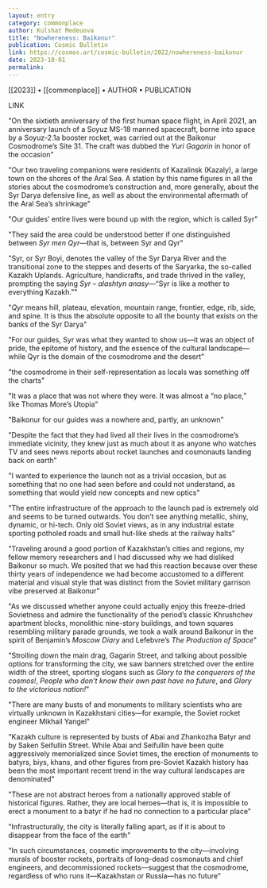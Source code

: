 ```yaml
---
layout: entry
category: commonplace
author: Kulshat Medeuova
title: "Nowhereness: Baikonur"
publication: Cosmic Bulletin
link: https://cosmos.art/cosmic-bulletin/2022/nowhereness-baikonur
date: 2023-10-01
permalink:
---
```


[[2023]] • [[commonplace]] • AUTHOR • PUBLICATION

LINK

"On the sixtieth anniversary of the first human space flight, in April 2021, an anniversary launch of a Soyuz MS-18 manned spacecraft, borne into space by a Soyuz-2.1a booster rocket, was carried out at the Baikonur Cosmodrome’s Site 31. The craft was dubbed the *Yuri Gagarin* in honor of the occasion"

"Our two traveling companions were residents of Kazalinsk (Kazaly), a large town on the shores of the Aral Sea. A station by this name figures in all the stories about the cosmodrome’s construction and, more generally, about the Syr Darya defensive line, as well as about the environmental aftermath of the Aral Sea’s shrinkage"

"Our guides’ entire lives were bound up with the region, which is called Syr"

"They said the area could be understood better if one distinguished between *Syr men Qyr*—that is, between Syr and Qyr"

"Syr, or Syr Boyi, denotes the valley of the Syr Darya River and the transitional zone to the steppes and deserts of the Saryarka, the so-called Kazakh Uplands. Agriculture, handicrafts, and trade thrived in the valley, prompting the saying *Syr – alashtyn anasy*—“Syr is like a mother to everything Kazakh.”"

"*Qyr* means hill, plateau, elevation, mountain range, frontier, edge, rib, side, and spine. It is thus the absolute opposite to all the bounty that exists on the banks of the Syr Darya"

"For our guides, Syr was what they wanted to show us—it was an object of pride, the epitome of history, and the essence of the cultural landscape—while Qyr is the domain of the cosmodrome and the desert"

"the cosmodrome in their self-representation as locals was something off the charts"

"It was a place that was not where they were. It was almost a “no place,” like Thomas More’s Utopia"

"Baikonur for our guides was a nowhere and, partly, an unknown"

"Despite the fact that they had lived all their lives in the cosmodrome’s immediate vicinity, they knew just as much about it as anyone who watches TV and sees news reports about rocket launches and cosmonauts landing back on earth"

"I wanted to experience the launch not as a trivial occasion, but as something that no one had seen before and could not understand, as something that would yield new concepts and new optics"

"The entire infrastructure of the approach to the launch pad is extremely old and seems to be turned outwards. You don’t see anything metallic, shiny, dynamic, or hi-tech. Only old Soviet views, as in any industrial estate sporting potholed roads and small hut-like sheds at the railway halts"

"Traveling around a good portion of Kazakhstan’s cities and regions, my fellow memory researchers and I had discussed why we had disliked Baikonur so much. We posited that we had this reaction because over these thirty years of independence we had become accustomed to a different material and visual style that was distinct from the Soviet military garrison vibe preserved at Baikonur"

"As we discussed whether anyone could actually enjoy this freeze-dried Sovietness and admire the functionality of the period’s classic Khrushchev apartment blocks, monolithic nine-story buildings, and town squares resembling military parade grounds, we took a walk around Baikonur in the spirit of Benjamin’s *Moscow Diary* and Lefebvre’s *The Production of Space*"

"Strolling down the main drag, Gagarin Street, and talking about possible options for transforming the city, we saw banners stretched over the entire width of the street, sporting slogans such as *Glory to the conquerors of the cosmos!*, *People who don’t know their own past have no future*, and *Glory to the victorious nation!*"

"There are many busts of and monuments to military scientists who are virtually unknown in Kazakhstani cities—for example, the Soviet rocket engineer Mikhail Yangel"

"Kazakh culture is represented by busts of Abai and Zhankozha Batyr and by Saken Seifullin Street. While Abai and Seifullin have been quite aggressively memorialized since Soviet times, the erection of monuments to batyrs, biys, khans, and other figures from pre-Soviet Kazakh history has been the most important recent trend in the way cultural landscapes are denominated"

"These are not abstract heroes from a nationally approved stable of historical figures. Rather, they are local heroes—that is, it is impossible to erect a monument to a batyr if he had no connection to a particular place"

"Infrastructurally, the city is literally falling apart, as if it is about to disappear from the face of the earth"

"In such circumstances, cosmetic improvements to the city—involving murals of booster rockets, portraits of long-dead cosmonauts and chief engineers, and decommissioned rockets—suggest that the cosmodrome, regardless of who runs it—Kazakhstan or Russia—has no future"
